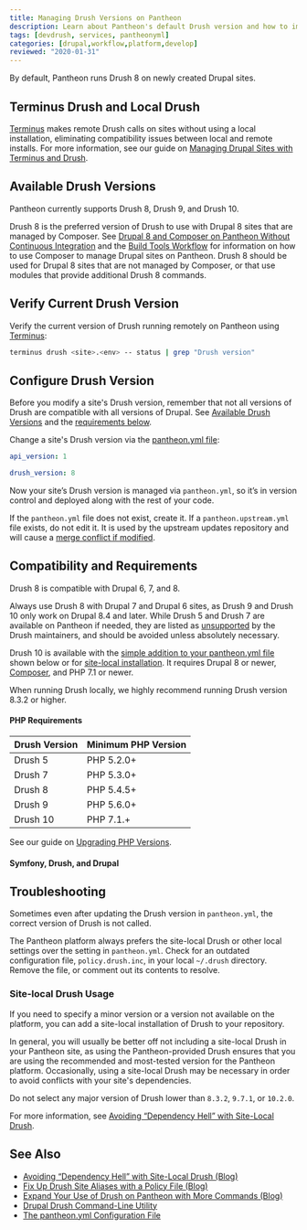 ```yaml
---
title: Managing Drush Versions on Pantheon
description: Learn about Pantheon's default Drush version and how to implement site-local usage.
tags: [devdrush, services, pantheonyml]
categories: [drupal,workflow,platform,develop]
reviewed: "2020-01-31"
---
```


By default, Pantheon runs Drush 8 on newly created Drupal sites.

## Terminus Drush and Local Drush
[Terminus](/terminus/) makes remote Drush calls on sites without using a local installation, eliminating compatibility issues between local and remote installs. For more information, see our guide on [Managing Drupal Sites with Terminus and Drush](/guides/terminus-drupal-site-management/).

## Available Drush Versions

Pantheon currently supports Drush 8, Drush 9, and Drush 10.

Drush 8 is the preferred version of Drush to use with Drupal 8 sites that are managed by Composer. See [Drupal 8 and Composer on Pantheon Without Continuous Integration](/guides/drupal-8-composer-no-ci/) and the [Build Tools Workflow](/guides/build-tools/) for information on how to use Composer to manage Drupal sites on Pantheon. Drush 8 should be used for Drupal 8 sites that are not managed by Composer, or that use modules that provide additional Drush 8 commands.

## Verify Current Drush Version
Verify the current version of Drush running remotely on Pantheon using [Terminus](/terminus/):

```bash
terminus drush <site>.<env> -- status | grep "Drush version"
```

## Configure Drush Version
Before you modify a site's Drush version, remember that not all versions of Drush are compatible with all versions of Drupal. See [Available Drush Versions](#available-drush-versions) and the [requirements below](#compatibility-and-requirements).

Change a site's Drush version via the [pantheon.yml file](/pantheon-yml/):

```yaml
api_version: 1

drush_version: 8
```

Now your site’s Drush version is managed via `pantheon.yml`, so it’s in version control and deployed along with the rest of your code.

<Alert title="Note" type="info">

If the `pantheon.yml` file does not exist, create it. If a `pantheon.upstream.yml` file exists, do not edit it. It is used by the upstream updates repository and will cause a [merge conflict if modified](/core-updates#error-updating-conflict-modifydelete-pantheonupstreamyml-deleted-in-head-and-modified-in-upstreammaster-version-upstreammaster-of-pantheonupstreamyml-left-in-tree).

</Alert>

## Compatibility and Requirements

Drush 8 is compatible with Drupal 6, 7, and 8.

Always use Drush 8 with Drupal 7 and Drupal 6 sites, as Drush 9 and Drush 10 only work on Drupal 8.4 and later. While Drush 5 and Drush 7 are available on Pantheon if needed, they are listed as [unsupported](http://docs.drush.org/en/master/install/#drupal-compatibility) by the Drush maintainers, and should be avoided unless absolutely necessary.

Drush 10 is available with the [simple addition to your pantheon.yml file](#configure-drush-version) shown below or for [site-local installation](#site-local-drush-usage). It requires Drupal 8 or newer, [Composer](/composer/), and PHP 7.1 or newer.

<Alert title="Note" type="info">

When running Drush locally, we highly recommend running Drush version 8.3.2 or higher.

</Alert>

#### PHP Requirements

| Drush Version | Minimum PHP Version |
|:------------- |:------------------- |
| Drush 5       | PHP 5.2.0+          |
| Drush 7       | PHP 5.3.0+          |
| Drush 8       | PHP 5.4.5+          |
| Drush 9       | PHP 5.6.0+          |
| Drush 10      | PHP 7.1.+           |

See our guide on [Upgrading PHP Versions](/php-versions).

#### Symfony, Drush, and Drupal



## Troubleshooting

Sometimes even after updating the Drush version in `pantheon.yml`, the correct version of Drush is not called.

The Pantheon platform always prefers the site-local Drush or other local settings over the setting in `pantheon.yml`. Check for an outdated configuration file, `policy.drush.inc`, in your local `~/.drush` directory. Remove the file, or comment out its contents to resolve.

### Site-local Drush Usage

If you need to specify a minor version or a version not available on the platform, you can add a site-local installation of Drush to your repository.

In general, you will usually be better off not including a site-local Drush in your Pantheon site, as using the Pantheon-provided Drush ensures that you are using the recommended and most-tested version for the Pantheon platform. Occasionally, using a site-local Drush may be necessary in order to avoid conflicts with your site's dependencies.

Do not select any major version of Drush lower than `8.3.2`, `9.7.1`, or `10.2.0`.

For more information, see [Avoiding “Dependency Hell” with Site-Local Drush](https://pantheon.io/blog/avoiding-dependency-hell-site-local-drush).

## See Also
- [Avoiding “Dependency Hell” with Site-Local Drush (Blog)](https://pantheon.io/blog/avoiding-dependency-hell-site-local-drush)
- [Fix Up Drush Site Aliases with a Policy File (Blog)](https://pantheon.io/blog/fix-drush-site-aliases-policy-file)
- [Expand Your Use of Drush on Pantheon with More Commands (Blog)](https://pantheon.io/blog/expand-use-drush-pantheon-more-commands)
- [Drupal Drush Command-Line Utility](/drush/)
- [The pantheon.yml Configuration File](/pantheon-yml)
